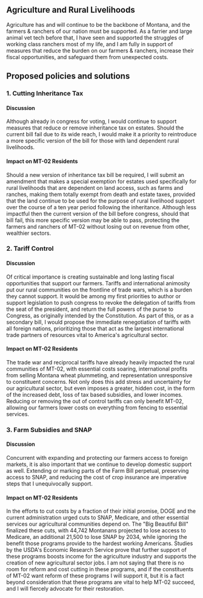 ## Agriculture and Rural Livelihoods
Agriculture has and will continue to be the backbone of Montana, and the farmers & ranchers of our nation must be supported. As a farrier and large animal vet tech before that, I have seen and supported the struggles of working class ranchers most of my life, and I am fully in support of measures that reduce the burden on our farmers & ranchers, increase their fiscal opportunities, and safeguard them from unexpected costs.

## Proposed policies and solutions

### 1. Cutting Inheritance Tax
#### Discussion
Although already in congress for voting, I would continue to support measures that reduce or remove inheritance tax on estates. Should the current bill fail due to its wide reach, I would make it a priority to reintroduce a more specific version of the bill for those with land dependent rural livelihoods.

#### Impact on MT-02 Residents
Should a new version of inheritance tax bill be required, I will submit an amendment that makes a special exemption for estates used specifically for rural livelihoods that are dependent on land access, such as farms and ranches, making them totally exempt from death and estate taxes, provided that the land continue to be used for the purpose of rural livelihood support over the course of a ten year period following the inheritance. Although less impactful then the current version of the bill before congress, should that bill fail, this more specific version may be able to pass, protecting the farmers and ranchers of MT-02 without losing out on revenue from other, wealthier sectors.

### 2. Tariff Control
#### Discussion
Of critical importance is creating sustainable and long lasting fiscal opportunities that support our farmers. Tariffs and international animosity put our rural communities on the frontline of trade wars, which is a burden they cannot support. It would be among my first priorities to author or support legislation to push congress to revoke the delegation of tariffs from the seat of the president, and return the full powers of the purse to Congress, as originally intended by the Constitution. As part of this, or as a secondary bill, I would propose the immediate renegotiation of tariffs with all foreign nations, prioritizing those that act as the largest international trade partners of resources vital to America's agricultural sector.

#### Impact on MT-02 Residents
The trade war and reciprocal tariffs have already heavily impacted the rural communities of MT-02, with essential costs soaring, international profits from selling Montana wheat plummeting, and representation unresponsive to constituent concerns. Not only does this add stress and uncertainty for our agricultural sector, but even imposes a greater, hidden cost, in the form of the increased debt, loss of tax based subsidies, and lower incomes. Reducing or removing the out of control tariffs can only benefit MT-02, allowing our farmers lower costs on everything from fencing to essential services.

### 3. Farm Subsidies and SNAP
#### Discussion
Concurrent with expanding and protecting our farmers access to foreign markets, it is also important that we continue to develop domestic support as well. Extending or marking parts of the Farm Bill perpetual, preserving access to SNAP, and reducing the cost of crop insurance are imperative steps that I unequivocally support.

#### Impact on MT-02 Residents
In the efforts to cut costs by a fraction of their initial promise, DOGE and the current administration urged cuts to SNAP, Medicare, and other essential services our agricultural communities depend on. The "Big Beautiful Bill" finalized these cuts, with 44,742 Montanans projected to lose access to Medicare, an additional 21,500 to lose SNAP by 2034, while ignoring the benefit those programs provide to the hardest working Americans. Studies by the USDA's Economic Research Service prove that further support of these programs boosts income for the agriculture industry and supports the creation of new agricultural sector jobs. I am not saying that there is no room for reform and cost cutting in these programs, and if the constituents of MT-02 want reform of these programs I will support it, but it is a fact beyond consideration that these programs are vital to help MT-02 succeed, and I will fiercely advocate for their restoration.
